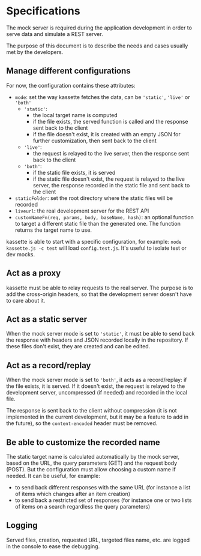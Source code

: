 # Specifications

The mock server is required during the application development in order to serve data and simulate a REST server.

The purpose of this document is to describe the needs and cases usually met by the developers.



## Manage different configurations

For now, the configuration contains these attributes:

- `mode`: set the way kassette fetches the data, can be `'static'`, `'live'` or `'both'`
    - `'static'`:
        - the local target name is computed
        - if the file exists, the served function is called and the response sent back to the client
        - if the file doesn't exist, it is created with an empty JSON for further customization, then sent back to the client
    - `'live'`:
        - the request is relayed to the live server, then the response sent back to the client
    - `'both'`:
        - if the static file exists, it is served
        - if the static file doesn't exist, the request is relayed to the live server, the response recorded in the static file and sent back to the client
- `staticFolder`: set the root directory where the static files will be recorded
- `liveurl`: the real development server for the REST API
- `customNameFn(req, params, body, baseName, hash)`: an optional function to target a different static file than the generated one. The function returns the target name to use.

kassette is able to start with a specific configuration, for example: `node kassette.js -c test` will load `config.test.js`. It's useful to isolate test or dev mocks.



## Act as a proxy

kassette must be able to relay requests to the real server. The purpose is to add the cross-origin headers, so that the development server doesn't have to care about it.



## Act as a static server

When the mock server mode is set to `'static'`, it must be able to send back the response with headers and JSON recorded locally in the repository. If these files don't exist, they are created and can be edited.



## Act as a record/replay

When the mock server mode is set to `'both'`, it acts as a record/replay: if the file exists, it is served. If it doesn't exist, the request is relayed to the development server, uncompressed (if needed) and recorded in the local file.

The response is sent back to the client without compression (it is not implemented in the current development, but it may be a feature to add in the future), so the `content-encoded` header must be removed.



## Be able to customize the recorded name

The static target name is calculated automatically by the mock server, based on the URL, the query parameters (GET) and the request body (POST). But the configuration must allow choosing a custom name if needed. It can be useful, for example:

- to send back different responses with the same URL (for instance a list of items which changes after an item creation)
- to send back a restricted set of responses (for instance one or two lists of items on a search regardless the query parameters)



## Logging

Served files, creation, requested URL, targeted files name, etc. are logged in the console to ease the debugging.
